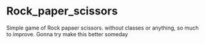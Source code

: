 # Rock_paper_scissors
Simple game of Rock papaer scissors.
without classes or anything, so much to improve.
Gonna try make this better someday
